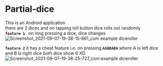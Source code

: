# Partial-dice
This is an Android application   
there are 2 dices and on tapping roll button dice rolls out randomly  
**`feature 1 `** on long pressing a dice, dice changes  
![Screenshot_2021-09-07-19-38-15-661_com example diceroller](https://user-images.githubusercontent.com/60490438/132360105-a672676d-ae8a-4283-9fe0-5d0feea7b096.jpg)

**`feature 2`** it has a cheat feature i.e. on pressing **`AABBABA`** where A is left dice and B is right dice both dice show 6 XD  
![Screenshot_2021-09-07-19-38-25-727_com example diceroller](https://user-images.githubusercontent.com/60490438/132360144-34c8e426-c79b-4afa-a42d-6319288e38ae.jpg)

